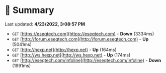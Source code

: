 # 📖 Summary
Last updated: **4/23/2022, 3:08:57 PM**

- `GET` [https://eseqtech.com](https://eseqtech.com) - **Down** (3334ms)
- `GET` [http://forum.eseqtech.com](http://forum.eseqtech.com) - **Up** (5041ms)
- `GET` [http://hexp.net](http://hexp.net) - **Up** (164ms)
- `GET` [http://ws.hexp.net](http://ws.hexp.net) - **Up** (174ms)
- `GET` [http://eseqtech.com/infoline](http://eseqtech.com/infoline) - **Down** (1991ms)
